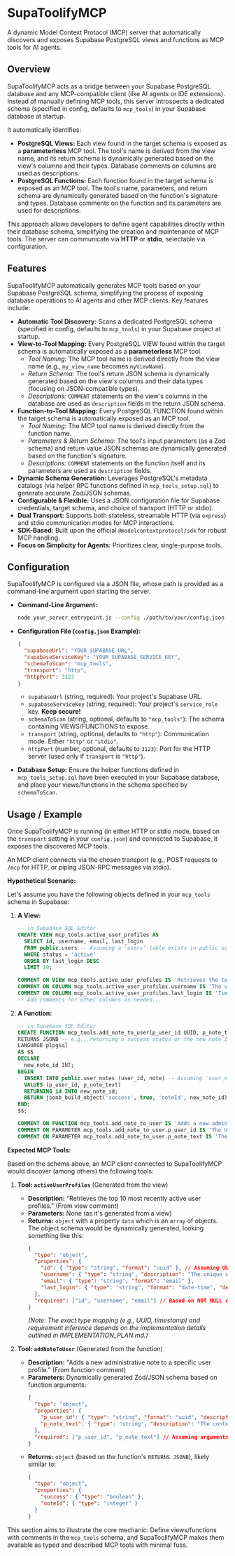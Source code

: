 # SupaToolifyMCP

A dynamic Model Context Protocol (MCP) server that automatically discovers and exposes Supabase PostgreSQL views and functions as MCP tools for AI agents.

## Overview

SupaToolifyMCP acts as a bridge between your Supabase PostgreSQL database and any MCP-compatible client (like AI agents or IDE extensions). Instead of manually defining MCP tools, this server introspects a dedicated schema (specified in config, defaults to `mcp_tools`) in your Supabase database at startup.

It automatically identifies:
- **PostgreSQL Views:** Each view found in the target schema is exposed as a **parameterless** MCP tool. The tool's name is derived from the view name, and its return schema is dynamically generated based on the view's columns and their types. Database comments on columns are used as descriptions.
- **PostgreSQL Functions:** Each function found in the target schema is exposed as an MCP tool. The tool's name, parameters, and return schema are dynamically generated based on the function's signature and types. Database comments on the function and its parameters are used for descriptions.

This approach allows developers to define agent capabilities directly within their database schema, simplifying the creation and maintenance of MCP tools. The server can communicate via **HTTP** or **stdio**, selectable via configuration.

## Features

SupaToolifyMCP automatically generates MCP tools based on your Supabase PostgreSQL schema, simplifying the process of exposing database operations to AI agents and other MCP clients. Key features include:

* **Automatic Tool Discovery:** Scans a dedicated PostgreSQL schema (specified in config, defaults to `mcp_tools`) in your Supabase project at startup.
* **View-to-Tool Mapping:** Every PostgreSQL VIEW found within the target schema is automatically exposed as a **parameterless** MCP tool.
    * *Tool Naming:* The MCP tool name is derived directly from the view name (e.g., `my_view_name` becomes `myViewName`).
    * *Return Schema:* The tool's return JSON schema is dynamically generated based on the view's columns and their data types (focusing on JSON-compatible types).
    * *Descriptions:* `COMMENT` statements on the view's columns in the database are used as `description` fields in the return JSON schema.
* **Function-to-Tool Mapping:** Every PostgreSQL FUNCTION found within the target schema is automatically exposed as an MCP tool.
    * *Tool Naming:* The MCP tool name is derived directly from the function name.
    * *Parameters & Return Schema:* The tool's input parameters (as a Zod schema) and return value JSON schemas are dynamically generated based on the function's signature.
    * *Descriptions:* `COMMENT` statements on the function itself and its parameters are used as `description` fields.
* **Dynamic Schema Generation:** Leverages PostgreSQL's metadata catalogs (via helper RPC functions defined in `mcp_tools_setup.sql`) to generate accurate Zod/JSON schemas.
* **Configurable & Flexible:** Uses a JSON configuration file for Supabase credentials, target schema, and choice of transport (HTTP or stdio).
* **Dual Transport:** Supports both stateless, streamable HTTP (via `express`) and stdio communication modes for MCP interactions.
* **SDK-Based:** Built upon the official `@modelcontextprotocol/sdk` for robust MCP handling.
* **Focus on Simplicity for Agents:** Prioritizes clear, single-purpose tools.

## Configuration

SupaToolifyMCP is configured via a JSON file, whose path is provided as a command-line argument upon starting the server.

* **Command-Line Argument:**
    ```bash
    node your_server_entrypoint.js --config ./path/to/your/config.json
    ```

* **Configuration File (`config.json` Example):**
    ```json
    {
      "supabaseUrl": "YOUR_SUPABASE_URL",
      "supabaseServiceKey": "YOUR_SUPABASE_SERVICE_KEY",
      "schemaToScan": "mcp_tools",
      "transport": "http",
      "httpPort": 3123
    }
    ```
    * `supabaseUrl` (string, required): Your project's Supabase URL.
    * `supabaseServiceKey` (string, required): Your project's `service_role` key. **Keep secure!**
    * `schemaToScan` (string, optional, defaults to `"mcp_tools"`): The schema containing VIEWS/FUNCTIONS to expose.
    * `transport` (string, optional, defaults to `"http"`): Communication mode. Either `"http"` or `"stdio"`.
    * `httpPort` (number, optional, defaults to `3123`): Port for the HTTP server (used only if `transport` is `"http"`).

* **Database Setup:** Ensure the helper functions defined in `mcp_tools_setup.sql` have been executed in your Supabase database, and place your views/functions in the schema specified by `schemaToScan`.

## Usage / Example

Once SupaToolifyMCP is running (in either HTTP or stdio mode, based on the `transport` setting in your `config.json`) and connected to Supabase, it exposes the discovered MCP tools.

An MCP client connects via the chosen transport (e.g., POST requests to `/mcp` for HTTP, or piping JSON-RPC messages via stdio).

**Hypothetical Scenario:**

Let's assume you have the following objects defined in your `mcp_tools` schema in Supabase:

1.  **A View:**
    ```sql
    -- in Supabase SQL Editor
    CREATE VIEW mcp_tools.active_user_profiles AS
      SELECT id, username, email, last_login
      FROM public.users -- Assuming a 'users' table exists in public schema
      WHERE status = 'active'
      ORDER BY last_login DESC
      LIMIT 10;

    COMMENT ON VIEW mcp_tools.active_user_profiles IS 'Retrieves the top 10 most recently active user profiles.';
    COMMENT ON COLUMN mcp_tools.active_user_profiles.username IS 'The unique username.';
    COMMENT ON COLUMN mcp_tools.active_user_profiles.last_login IS 'Timestamp of the last login.';
    -- Add comments for other columns as needed...
    ```

2.  **A Function:**
    ```sql
    -- in Supabase SQL Editor
    CREATE FUNCTION mcp_tools.add_note_to_user(p_user_id UUID, p_note_text TEXT)
    RETURNS JSONB -- e.g., returning a success status or the new note ID
    LANGUAGE plpgsql
    AS $$
    DECLARE
      new_note_id INT;
    BEGIN
      INSERT INTO public.user_notes (user_id, note) -- Assuming 'user_notes' table
      VALUES (p_user_id, p_note_text)
      RETURNING id INTO new_note_id;
      RETURN jsonb_build_object('success', true, 'noteId', new_note_id);
    END;
    $$;

    COMMENT ON FUNCTION mcp_tools.add_note_to_user IS 'Adds a new administrative note to a specific user profile.';
    COMMENT ON PARAMETER mcp_tools.add_note_to_user.p_user_id IS 'The UUID of the target user.';
    COMMENT ON PARAMETER mcp_tools.add_note_to_user.p_note_text IS 'The content of the note to add.';
    ```

**Expected MCP Tools:**

Based on the schema above, an MCP client connected to SupaToolifyMCP would discover (among others) the following tools:

1.  **Tool: `activeUserProfiles`** (Generated from the view)
    * **Description:** "Retrieves the top 10 most recently active user profiles." (From view comment)
    * **Parameters:** None (as it's generated from a view)
    * **Returns:** `object` with a property `data` which is an `array` of objects. The object schema would be dynamically generated, looking something like this:
        ```json
        {
          "type": "object",
          "properties": {
            "id": { "type": "string", "format": "uuid" }, // Assuming UUID maps to string
            "username": { "type": "string", "description": "The unique username." },
            "email": { "type": "string", "format": "email" },
            "last_login": { "type": "string", "format": "date-time", "description": "Timestamp of the last login." }
          },
          "required": ["id", "username", "email"] // Based on NOT NULL constraints in the underlying table, if discoverable
        }
        ```
        *(Note: The exact type mapping (e.g., UUID, timestamp) and requirement inference depends on the implementation details outlined in IMPLEMENTATION_PLAN.md.)*

2.  **Tool: `addNoteToUser`** (Generated from the function)
    * **Description:** "Adds a new administrative note to a specific user profile." (From function comment)
    * **Parameters:** Dynamically generated Zod/JSON schema based on function arguments:
        ```json
        {
          "type": "object",
          "properties": {
            "p_user_id": { "type": "string", "format": "uuid", "description": "The UUID of the target user." },
            "p_note_text": { "type": "string", "description": "The content of the note to add." }
          },
          "required": ["p_user_id", "p_note_text"] // Assuming arguments are implicitly required
        }
        ```
    * **Returns:** `object` (based on the function's `RETURNS JSONB`), likely similar to:
        ```json
        {
          "type": "object",
          "properties": {
            "success": { "type": "boolean" },
            "noteId": { "type": "integer" }
          }
        }
        ```

This section aims to illustrate the core mechanic: Define views/functions with comments in the `mcp_tools` schema, and SupaToolifyMCP makes them available as typed and described MCP tools with minimal fuss.